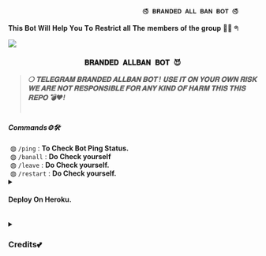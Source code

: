                                           🚭 𝐁𝐑𝐀𝐍𝐃𝐄𝐃 𝐀𝐋𝐋 𝐁𝐀𝐍 𝐁𝐎𝐓 🚭

𝐓𝐡𝐢𝐬 𝐁𝐨𝐭 𝐖𝐢𝐥𝐥 𝐇𝐞𝐥𝐩 𝐘𝐨𝐮 𝐓𝐨 𝐑𝐞𝐬𝐭𝐫𝐢𝐜𝐭 𝐚𝐥𝐥 𝐓𝐡𝐞 𝐦𝐞𝐦𝐛𝐞𝐫𝐬 𝐨𝐟 𝐭𝐡𝐞 𝐠𝐫𝐨𝐮𝐩 👑🥀 ᖗ<p align="center">

  <img src="https://te.legra.ph/file/b5a457725d59cc7765dde.jpg">

</p>

<h3 align="center"><strong><code>𝐁𝐑𝐀𝐍𝐃𝐄𝐃 𝐀𝐋𝐋𝐁𝐀𝐍 𝐁𝐎𝐓 😈</code></strong></h3>
<blockquote>
<strong><i>❍&nbsp;𝐓𝐄𝐋𝐄𝐆𝐑𝐀𝐌 𝐁𝐑𝐀𝐍𝐃𝐄𝐃 𝐀𝐋𝐋𝐁𝐀𝐍 𝐁𝐎𝐓 ! 𝐔𝐒𝐄 𝐈𝐓 𝐎𝐍 𝐘𝐎𝐔𝐑 𝐎𝐖𝐍 𝐑𝐈𝐒𝐊 𝐖𝐄 𝐀𝐑𝐄 𝐍𝐎𝐓 𝐑𝐄𝐒𝐏𝐎𝐍𝐒𝐈𝐁𝐋𝐄 𝐅𝐎𝐑 𝐀𝐍𝐘 𝐊𝐈𝐍𝐃 𝐎𝐅 𝐇𝐀𝐑𝐌 𝐓𝐇𝐈𝐒 𝐓𝐇𝐈𝐒 𝐑𝐄𝐏𝐎 💣❤️!</i></strong><br><br>
</blockquote>
<summary><h4><strong><i>Commands⚙️🛠️</i></strong></h4></summary>
&nbsp;◍&nbsp;<code>/ping</code>&nbsp;:&nbsp;<strong>To Check Bot Ping Status.</strong><br>
&nbsp;◍&nbsp;<code>/banall</code>&nbsp;:&nbsp;<strong>Do Check yourself</strong><br>
&nbsp;◍&nbsp;<code>/leave</code>&nbsp;:&nbsp;<strong>Do Check yourself.</strong><br>
&nbsp;◍&nbsp;<code>/restart</code>&nbsp;:&nbsp;<strong>Do Check yourself.</strong>
</details><details>
<summary><h4><strong>Deploy On Heroku. </strong></h4></summary>
<blockquote><strong>You can deploy this bot on <code>Heroku</code> very easily from here!!</strong><br><br>

  <a href="https://heroku.com/deploy?template=https://github.com/WCGKING/BRANDED-ALLBAN"><img src="https://img.shields.io/badge/Deploy%20To%20Heroku-black?style=for-the-badge&logo=heroku" width="200""/></a>
</blockquote> 
</details>

<p>
<details>
<summary><h3><strong>Credits💕</strong></h3></summary>
<strong>All credit Goes To</strong>&nbsp;<code>:-</code><br>
<code>Telegram:- <a href="https://t.me/BRANDRD_21">@BRANDRD_21</a></code><br>
<code>Github:- <a href="https://github.com/WCGKING/BRANDED-ALLBAN">WCGKING</a></code><br>
</details>
</p>
